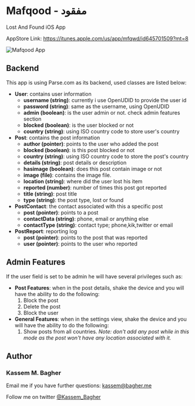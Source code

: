 Mafqood - مفقود
=======
Lost And Found iOS App

AppStore Link: https://itunes.apple.com/us/app/mfqwd/id645701509?mt=8

![Mafqood App](http://a2.mzstatic.com/us/r30/Purple/v4/92/b0/7f/92b07f8c-2bd0-16d6-7f88-36a535ad0f66/screen568x568.jpeg)

## Backend
This app is using Parse.com as its backend, used classes are listed below:
- **User**: contains user information
    - **username (string)**: currently i use OpenUDID to provide the user id
    - **password (string)**: same as the username, using OpenUDID
    - **admin (boolean)**: is the user admin or not. check admin features section 
    - **blocked (boolean)**: is the user blocked or not
    - **country (string)**: using ISO country code to store user's country
- **Post**: contains the post information
    - **author (pointer)**: points to the user who added the post
    - **blocked (boolean)**: is this post blocked or not
    - **country (string)**: using ISO country code to store the post's country
    - **details (string)**: post details or description
    - **hasimage (boolean)**: does this post contain image or not
    - **image (file)**: contains the image file.
    - **location (string)**: where did the user lost his item
    - **reported (number)**: number of times this post got reported
    - **title (string)**: post title
    - **type (string)**: the post type, lost or found
- **PostContact**: the contact associated with this a specific post
	- **post (pointer)**: points to a post
    - **contactData (string)**: phone, email or anything else
    - **contactType (string)**: contact type; phone,kik,twitter or email
- **PostReport**: reporting log 
	- **post (pointer)**: points to the post that was reported
    - **user (pointer)**: points to the user who reported

## Admin Features
If the user field is set to be admin he will have several privileges such as:
- **Post Features**: when in the post details, shake the device and you will have the ability to do the following:
  1. Block the post
  2. Delete the post
  3. Block the user
- **General Features**: when in the settings view, shake the device and you will have the ability to do the following:
  1. Show posts from all countries. _Note: don't add any post while in this mode as the post won't have any location associated with it._


## Author
### Kassem M. Bagher
Email me if you have further questions: [kassem@bagher.me](mailto:kassem@bagher.me)

Follow me on twitter [@Kassem_Bagher](https://twitter.com/kassem_bagher)
